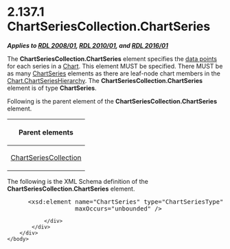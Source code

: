 <html dir="LTR" xmlns:mshelp="http://msdn.microsoft.com/mshelp" xmlns:ddue="http://ddue.schemas.microsoft.com/authoring/2003/5" xmlns:xlink="http://www.w3.org/1999/xlink" xmlns:tool="http://www.microsoft.com/tooltip">
    <head>
        <meta http-equiv="Content-Type" content="text/html; CHARSET=utf-8"></meta>
        <meta name="save" content="history"></meta>
        <title>2.137.1 ChartSeriesCollection.ChartSeries</title>
        <xml>
            <mshelp:toctitle title="2.137.1 ChartSeriesCollection.ChartSeries"></mshelp:toctitle>
            <mshelp:rltitle title="[MS-RDL]: ChartSeriesCollection.ChartSeries"></mshelp:rltitle>
            <mshelp:keyword index="A" term="3cd0ca19-a6b4-44ad-9cd7-f24d3ac6354a"></mshelp:keyword>
            <mshelp:attr name="DCSext.ContentType" value="open specification"></mshelp:attr>
            <mshelp:attr name="AssetID" value="3cd0ca19-a6b4-44ad-9cd7-f24d3ac6354a"></mshelp:attr>
            <mshelp:attr name="TopicType" value="kbRef"></mshelp:attr>
            <mshelp:attr name="DCSext.Title" value="[MS-RDL]: ChartSeriesCollection.ChartSeries" />
        </xml>
    </head>
    <body>
        <div id="header">
            <h1 class="heading">2.137.1 ChartSeriesCollection.ChartSeries</h1>
        </div>
        <div id="mainSection">
            <div id="mainBody">
                <div id="allHistory" class="saveHistory"></div>
                <div id="sectionSection0" class="section" name="collapseableSection">
                    

<p><b><i>Applies to </i></b><a href="1e855f94-4617-47e4-b89e-0856c6cb420f.htm"><b><i>RDL 2008/01</i></b></a><b><i>,
</i></b><a href="3428e690-a348-4ec7-8a6a-8efb42d2cdee.htm"><b><i>RDL 2010/01</i></b></a><b><i>,
and </i></b><a href="52ce3983-2bfc-4e72-9359-42aaf5fe4509.htm"><b><i>RDL 2016/01</i></b></a></p>

<p>The <b>ChartSeriesCollection.ChartSeries</b> element
specifies the <a href="b2482b3f-74ab-4ca8-a9e5-c07955011743.htm#gt_cf31915d-9d25-4dbb-abc7-e78f60626dc4">data points</a>
for each series in a <a href="b0ab5524-7eb2-47a7-a4d3-230f5c8c5526.htm">Chart</a>.
This element MUST be specified. There MUST be as many <a href="aee11573-3fcf-4365-938b-e6c8ceece6e1.htm">ChartSeries</a> elements as
there are leaf-node chart members in the <a href="c428a933-47cf-43b3-a562-71ac84b5720f.htm">Chart.ChartSeriesHierarchy</a>.
The <b>ChartSeriesCollection.ChartSeries</b> element is of type <b>ChartSeries</b>.</p>

<p>Following is the parent element of the <b>ChartSeriesCollection.ChartSeries</b>
element.</p>

<table>
 <thead>
  <tr>
   <th>
   <p>Parent elements</p>
   </th>
  </tr>
 </thead>
 <tr>
  <td>
  <p><a href="ea50ecc2-f4ce-41b7-ae9c-f8dbbb516ec9.htm">ChartSeriesCollection</a></p>
  </td>
 </tr>
</table>

<p>The following is the XML Schema definition of the <b>ChartSeriesCollection.ChartSeries</b>
element.</p>

<dl>
<dd>
<div><pre> &lt;xsd:element name=&quot;ChartSeries&quot; type=&quot;ChartSeriesType&quot; minOccurs=&quot;1&quot; 
              maxOccurs=&quot;unbounded&quot; /&gt;
</pre></div>
</dd></dl>


                </div>
            </div>
        </div>
    </body>
</html>